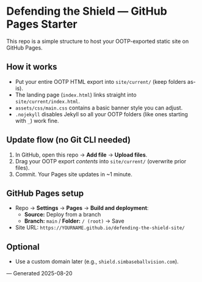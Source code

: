 # Defending the Shield — GitHub Pages Starter

This repo is a simple structure to host your OOTP-exported static site on GitHub Pages.

## How it works
- Put your entire OOTP HTML export into `site/current/` (keep folders as-is).
- The landing page (`index.html`) links straight into `site/current/index.html`.
- `assets/css/main.css` contains a basic banner style you can adjust.
- `.nojekyll` disables Jekyll so all your OOTP folders (like ones starting with `_`) work fine.

## Update flow (no Git CLI needed)
1. In GitHub, open this repo → **Add file** → **Upload files**.
2. Drag your OOTP export *contents* into `site/current/` (overwrite prior files).
3. Commit. Your Pages site updates in ~1 minute.

## GitHub Pages setup
- Repo → **Settings** → **Pages** → **Build and deployment**:  
  - **Source:** Deploy from a branch  
  - **Branch:** `main` / **Folder:** `/ (root)` → Save
- Site URL: `https://YOURNAME.github.io/defending-the-shield-site/`

## Optional
- Use a custom domain later (e.g., `shield.simbaseballvision.com`).

— Generated 2025-08-20
